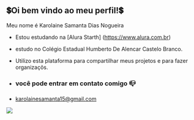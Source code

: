 ## 💲Oi bem vindo ao meu perfil!💲

Meu nome é Karolaine Samanta Dias Nogueira

- Estou estudando na [Alura Starth] (https://www.alura.com.br)
- estudo no Colégio Estadual Humberto De Alencar Castelo Branco.
- Utilizo esta plataforma para compartilhar meus projetos e  para fazer organizaçõs.

- ### você pode entrar em contato comigo 📪 

 - karolainesamanta15@gmail.com



![](https://media1.tenor.com/m/3D1C5I4742sAAAAC/cristiano-ronaldo-ronaldo.gif)
